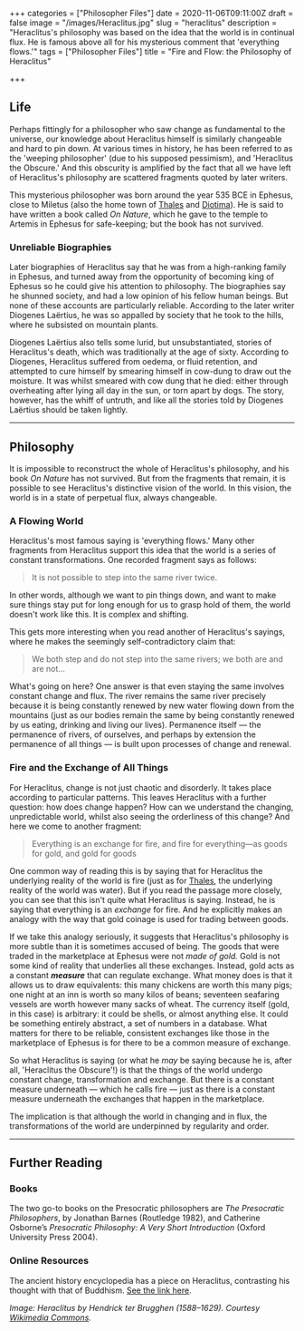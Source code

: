 +++
categories = ["Philosopher Files"]
date = 2020-11-06T09:11:00Z
draft = false
image = "/images/Heraclitus.jpg"
slug = "heraclitus"
description = "Heraclitus's philosophy was based on the idea that the world is in continual flux. He is famous above all for his mysterious comment that 'everything flows.'"
tags = ["Philosopher Files"]
title = "Fire and Flow: the Philosophy of Heraclitus"

+++


## Life

Perhaps fittingly for a philosopher who saw change as fundamental to the universe, our knowledge about Heraclitus himself is similarly changeable and hard to pin down. At various times in history, he has been referred to as the 'weeping philosopher' (due to his supposed pessimism), and 'Heraclitus the Obscure.' And this obscurity is amplified by the fact that all we have left of Heraclitus's philosophy are scattered fragments quoted by later writers.

This mysterious philosopher was born around the year 535 BCE in Ephesus, close to Miletus (also the home town of [Thales](/thales) and [Diotima](/diotima)). He is said to have written a book called _On Nature_, which he gave to the temple to Artemis in Ephesus for safe-keeping; but the book has not survived.

### Unreliable Biographies

Later biographies of Heraclitus say that he was from a high-ranking family in Ephesus, and turned away from the opportunity of becoming king of Ephesus so he could give his attention to philosophy. The biographies say he shunned society, and had a low opinion of his fellow human beings. But none of these accounts are particularly reliable. According to the later writer Diogenes Laërtius, he was so appalled by society that he took to the hills, where he subsisted on mountain plants.

Diogenes Laërtius also tells some lurid, but unsubstantiated, stories of Heraclitus's death, which was traditionally at the age of sixty. According to Diogenes, Heraclitus suffered from oedema, or fluid retention, and attempted to cure himself by smearing himself in cow-dung to draw out the moisture. It was whilst smeared with cow dung that he died: either through overheating after lying all day in the sun, or torn apart by dogs. The story, however, has the whiff of untruth, and like all the stories told by Diogenes Laërtius should be taken lightly.

---

## Philosophy

It is impossible to reconstruct the whole of Heraclitus's philosophy, and his book _On Nature_ has not survived. But from the fragments that remain, it is possible to see Heraclitus's distinctive vision of the world. In this vision, the world is in a state of perpetual flux, always changeable.

### A Flowing World

Heraclitus's most famous saying is 'everything flows.' Many other fragments from Heraclitus support this idea that the world is a series of constant transformations. One recorded fragment says as follows:

> It is not possible to step into the same river twice.

In other words, although we want to pin things down, and want to make sure things stay put for long enough for us to grasp hold of them, the world doesn't work like this. It is complex and shifting.

This gets more interesting when you read another of Heraclitus's sayings, where he makes the seemingly self-contradictory claim that:

> We both step and do not step into the same rivers; we both are and are not...

What's going on here? One answer is that even staying the same involves constant change and flux. The river remains the same river precisely because it is being constantly renewed by new water flowing down from the mountains (just as our bodies remain the same by being constantly renewed by us eating, drinking and living our lives).  Permanence itself — the permanence of rivers, of ourselves, and perhaps by extension the permanence of all things — is built upon processes of change and renewal.

### Fire and the Exchange of All Things

For Heraclitus, change is not just chaotic and disorderly. It takes place according to particular patterns. This leaves Heraclitus with a further question: how does change happen? How can we understand the changing, unpredictable world, whilst also seeing the orderliness of this change? And here we come to another fragment:

> Everything is an exchange for fire, and fire for everything—as goods for gold, and gold for goods

One common way of reading this is by saying that for Heraclitus the underlying reality of the world is fire (just as for [Thales](/thales), the underlying reality of the world was water). But if you read the passage more closely, you can see that this isn't quite what Heraclitus is saying. Instead, he is saying that everything is an _exchange_ for fire. And he explicitly makes an analogy with the way that gold coinage is used for trading between goods.

If we take this  analogy seriously, it suggests that Heraclitus's philosophy is more subtle than it is sometimes accused of being. The goods that were traded in the marketplace at Ephesus were not _made of gold._ Gold is not some kind of reality that underlies all these exchanges. Instead, gold acts as a constant _**measure**_ that can regulate exchange. What money does is that it allows us to draw equivalents: this many chickens are worth this many pigs; one night at an inn is worth so many kilos of beans; seventeen seafaring vessels are worth however many sacks of wheat. The currency itself (gold, in this case) is arbitrary: it could be shells, or almost anything else. It could be something entirely abstract, a set of numbers in a database. What matters for there to be reliable, consistent exchanges like those in the marketplace of Ephesus is for there to be a common measure of exchange.

So what Heraclitus is saying (or what he _may_ be saying because he is, after all, 'Heraclitus the Obscure'!) is that the things of the world undergo constant change, transformation and exchange. But there is a constant measure underneath — which he calls fire — just as there is a constant measure underneath the exchanges that happen in the marketplace.

The implication is that although the world in changing and in flux, the transformations of the world are underpinned by regularity and order.

---

## Further Reading

### Books

The two go-to books on the Presocratic philosophers are _The Presocratic Philosophers_, by Jonathan Barnes (Routledge 1982), and Catherine Osborne’s _Presocratic Philosophy: A Very Short Introduction_ (Oxford University Press 2004).

### Online Resources

The ancient history encyclopedia has a piece on Heraclitus, contrasting his thought with that of Buddhism. [See the link here](https://www.ancient.eu/article/75/heraclitus-life-is-flux/).

_Image: Heraclitus by Hendrick ter Brugghen  (1588–1629). Courtesy [Wikimedia Commons](https://commons.wikimedia.org/wiki/File:The_Debate_Of_Socrates_And_Aspasia.jpg)._







